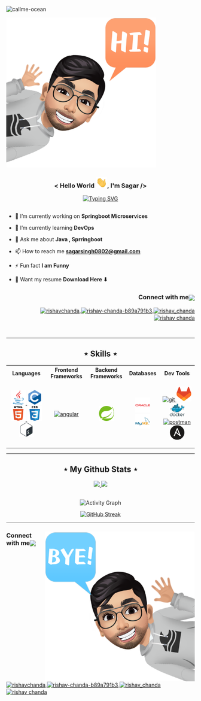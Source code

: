<p align="left"> 
  <img src="https://komarev.com/ghpvc/?username=callme-ocean&label=Profile%20views&color=fd6744&style=flat" alt="callme-ocean" />
</p>

<!-- [![MasterHead](https://1.bp.blogspot.com/-7A4WynwLsMw/XbBpCXG8fHI/AAAAAAAAMt4/uOa1bpLskYgrwGbllhSu2SDj_Mig8SXJQCLcBGAsYHQ/s1600/2000_600px.gif)](https://rishavchanda.io) -->
<!-- <img src="https://github.com/TheDudeThatCode/TheDudeThatCode/blob/master/Assets/Designer.gif"> -->

<!-- <p align="center"> 
  <img  src="https://user-images.githubusercontent.com/76244600/130684889-4425a8ef-53ba-48f3-9433-871976fba0e9.gif">
</p>

<h3 align="center" style="text-decoration:none"> < Hello World <img  src="https://raw.githubusercontent.com/ABSphreak/ABSphreak/master/gifs/Hi.gif" width="30px">, I'm Sagar /> </h3>

<div align="center">

  [![Typing SVG](https://readme-typing-svg.demolab.com?font=Fira+Code&pause=1000&color=FD6744&center=true&vCenter=true&width=435&lines=Java+Developer;Backend+Developer;Fullstack+Developer)](https://git.io/typing-svg)

</div> -->

<!-- --- -->

<div>
  <img src="myStickers/hi.png" height="400px" />
  
  <h3 align="center" style="text-decoration:none"> < Hello World <img  src="https://raw.githubusercontent.com/ABSphreak/ABSphreak/master/gifs/Hi.gif" width="30px">, I'm Sagar /> </h3>

  <div align="center">

  [![Typing SVG](https://readme-typing-svg.demolab.com?font=Fira+Code&pause=1000&color=FD6744&center=true&vCenter=true&width=435&lines=Java+Developer;Backend+Developer;Fullstack+Developer)](https://git.io/typing-svg)

  </div>
</div>


<!-- Old About Me -->
<!-- <div align="left">

  ```csharp
    About Me
    ------------------------------------------
    * 🔭 I’m currently working on > Springboot Microservices

    * 🌱 I’m currently learning > DevOps

    * 💬 Ask me about > Java , Sprringboot

    * 📫 How to reach me > sagarsingh0802@gmail.com

    * ⚡ Fun fact > I am Funny
  ```

</div> -->


<div>  
  <h2></h2>
  
  - 🔭 I’m currently working on **Springboot Microservices**

  - 🌱 I’m currently learning **DevOps**

  - 💬 Ask me about **Java , Sprringboot**

  - 📫 How to reach me **sagarsingh0802@gmail.com**

  - ⚡ Fun fact **I am Funny**

  - 📄 Want my resume **Download Here ⬇**
  
  <h2></h2>
</div>


<!-- ═════════════════ ⋆★⋆ ═════════════════ -->


<h3 align="right">Connect with me<img align="center" src="https://gist.github.com/haldaranup/f89330e95dfca979a5bc9fd80602761f/raw/8a3d00dfc3aa37c26873bb154227e395ef77cdfa/handshake.gif" height="32px"></h3>


<p align="right">
  <a href="https://twitter.com/rishavchanda" target="blank"><img align="center" src="https://raw.githubusercontent.com/rahuldkjain/github-profile-readme-generator/master/src/images/icons/Social/twitter.svg" alt="rishavchanda" height="30" width="40" />
  </a>
  <a href="https://linkedin.com/in/rishav-chanda-b89a791b3" target="blank"><img align="center" src="https://raw.githubusercontent.com/rahuldkjain/github-profile-readme-generator/master/src/images/icons/Social/linked-in-alt.svg" alt="rishav-chanda-b89a791b3" height="30" width="40" />
  </a>
  <a href="https://instagram.com/rishav_chanda" target="blank"><img align="center" src="https://raw.githubusercontent.com/rahuldkjain/github-profile-readme-generator/master/src/images/icons/Social/instagram.svg" alt="rishav_chanda" height="30" width="40" />
  </a>
  <a href="https://www.youtube.com/c/jersey10" target="blank"><img align="center" src="https://raw.githubusercontent.com/rahuldkjain/github-profile-readme-generator/master/src/images/icons/Social/youtube.svg" alt="rishav chanda" height="30" width="40" />
  </a>
</p>

</br>


<!--Old Skill Section -->
<!-- <h3 align="center"> ⋆ Languages ⋆ </h3>
<p align="center">
  <a href="https://www.java.com/" target="_blank" rel="noreferrer"> <img src="https://raw.githubusercontent.com/devicons/devicon/master/icons/java/java-original.svg" alt="java" width="40" height="40"/>
  </a>
  <a href="https://www.cprogramming.com/" target="_blank" rel="noreferrer"> <img src="https://raw.githubusercontent.com/devicons/devicon/master/icons/c/c-original.svg" alt="c" width="40" height="40"/>
  </a>
  <a href="https://www.w3.org/html/" target="_blank" rel="noreferrer"> <img src="https://raw.githubusercontent.com/devicons/devicon/master/icons/html5/html5-original-wordmark.svg" alt="html5" width="40" height="40"/>
  </a>
  <a href="https://www.w3schools.com/css/" target="_blank" rel="noreferrer"> <img src="https://raw.githubusercontent.com/devicons/devicon/master/icons/css3/css3-original-wordmark.svg" alt="css3" width="40" height="40"/>
  </a>
  <a href="#" target="_blank" rel="noreferrer"> <img src="https://raw.githubusercontent.com/devicons/devicon/master/icons/bash/bash-original.svg" alt="bash" width="40" height="40"/>
  </a>
</p>

<h3 align="center"> ⋆ Frontend Frameworks ⋆ </h3>
<p align="center">
  <a href="https://angular.io" target="_blank" rel="noreferrer"> <img src="https://angular.io/assets/images/logos/angular/angular.svg" alt="angular" width="40" height="40"/>
  </a>
</p>

<h3 align="center"> ⋆ Backend Frameworks ⋆ </h3>
<p align="center">
  <a href="https://spring.io/" target="_blank" rel="noreferrer"> <img src="https://raw.githubusercontent.com/devicons/devicon/master/icons/spring/spring-original.svg" alt="springboot" width="40" height="40"/>
  </a>
</p>

<h3 align="center"> ⋆ Databases ⋆ </h3>
<p align="center">
  <a href="https://www.oracle.com/" target="_blank" rel="noreferrer"> <img src="https://raw.githubusercontent.com/devicons/devicon/master/icons/oracle/oracle-original.svg" alt="oracle" width="40" height="40"/>
  </a>
  <a href="https://www.mysql.com/" target="_blank" rel="noreferrer"> <img src="https://raw.githubusercontent.com/devicons/devicon/master/icons/mysql/mysql-original-wordmark.svg" alt="mysql" width="40" height="40"/>
  </a>
</p>

<h3 align="center"> ⋆ Dev Tools ⋆ </h3>
<p align="center">
  <a href="https://git-scm.com/" target="_blank" rel="noreferrer"> <img src="https://www.vectorlogo.zone/logos/git-scm/git-scm-icon.svg" alt="git" width="40" height="40"/>
  </a>
  <a href="https://www.ansible.com/" target="_blank" rel="noreferrer"> <img src="https://raw.githubusercontent.com/devicons/devicon/master/icons/gitlab/gitlab-original.svg" alt="gitlab" width="40" height="40"/>
  </a>
  <a href="https://www.docker.com/" target="_blank" rel="noreferrer"> <img src="https://raw.githubusercontent.com/devicons/devicon/master/icons/docker/docker-original-wordmark.svg" alt="docker" width="40" height="40"/>
  </a>
  <a href="https://postman.com" target="_blank" rel="noreferrer"> <img src="https://www.vectorlogo.zone/logos/getpostman/getpostman-icon.svg" alt="postman" width="40" height="40"/>
  </a>
  <a href="https://www.ansible.com/" target="_blank" rel="noreferrer"> <img src="https://raw.githubusercontent.com/devicons/devicon/master/icons/ansible/ansible-original.svg" alt="ansible" width="40" height="40"/>
  </a>
</p>
</br> -->

---

<!-- New Skills Section -->
<h2 align="center"> ⋆ Skills ⋆ </h2>

<table align="center">
    <tr>
      <th align="center">Languages</th>
      <th align="center">Frontend Frameworks</th>
      <th align="center">Backend Frameworks</th>
      <th align="center">Databases</th>
      <th align="center">Dev Tools</th>
    </tr>
    <tr>
      <td>
        <p align="center">
          <a href="https://www.java.com/" target="_blank" rel="noreferrer"> <img src="https://raw.githubusercontent.com/devicons/devicon/master/icons/java/java-original.svg" alt="java" width="40" height="40"/>
          </a>
          <a href="https://www.cprogramming.com/" target="_blank" rel="noreferrer"> <img src="https://raw.githubusercontent.com/devicons/devicon/master/icons/c/c-original.svg" alt="c" width="40" height="40"/>
          </a>
          <a href="https://www.w3.org/html/" target="_blank" rel="noreferrer"> <img src="https://raw.githubusercontent.com/devicons/devicon/master/icons/html5/html5-original-wordmark.svg" alt="html5" width="40" height="40"/>
          </a>
          <a href="https://www.w3schools.com/css/" target="_blank" rel="noreferrer"> <img src="https://raw.githubusercontent.com/devicons/devicon/master/icons/css3/css3-original-wordmark.svg" alt="css3" width="40" height="40"/>
          </a>
          <a href="#" target="_blank" rel="noreferrer"> <img src="https://raw.githubusercontent.com/devicons/devicon/master/icons/bash/bash-original.svg" alt="bash" width="40" height="40"/>
          </a>
        </p>
      </td>
      <td>
        <p align="center">
          <a href="https://angular.io" target="_blank" rel="noreferrer"> <img src="https://angular.io/assets/images/logos/angular/angular.svg" alt="angular" width="40" height="40"/>
          </a>
        </p>
      </td>
      <td>
        <p align="center"> 
          <a href="https://spring.io/" target="_blank" rel="noreferrer"> <img src="https://raw.githubusercontent.com/devicons/devicon/master/icons/spring/spring-original.svg" alt="springboot" width="40" height="40"/> 
          </a>
        </p>
      </td>
      <td>
        <p align="center"> 
          <a href="https://www.oracle.com/" target="_blank" rel="noreferrer"> <img src="https://raw.githubusercontent.com/devicons/devicon/master/icons/oracle/oracle-original.svg" alt="oracle" width="40" height="40"/>
          </a>
          <a href="https://www.mysql.com/" target="_blank" rel="noreferrer"> <img src="https://raw.githubusercontent.com/devicons/devicon/master/icons/mysql/mysql-original-wordmark.svg" alt="mysql" width="40" height="40"/>
          </a>
        </p>
      </td>
      <td>
        <p align="center"> 
          <a href="https://git-scm.com/" target="_blank" rel="noreferrer"> <img src="https://www.vectorlogo.zone/logos/git-scm/git-scm-icon.svg" alt="git" width="40" height="40"/> 
          </a>
          <a href="https://www.ansible.com/" target="_blank" rel="noreferrer"> <img src="https://raw.githubusercontent.com/devicons/devicon/master/icons/gitlab/gitlab-original.svg" alt="gitlab" width="40" height="40"/>
          </a>
          <a href="https://www.docker.com/" target="_blank" rel="noreferrer"> <img src="https://raw.githubusercontent.com/devicons/devicon/master/icons/docker/docker-original-wordmark.svg" alt="docker" width="40" height="40"/>
          </a>
          <a href="https://postman.com" target="_blank" rel="noreferrer"> <img src="https://www.vectorlogo.zone/logos/getpostman/getpostman-icon.svg" alt="postman" width="40" height="40"/>
          </a>
          <a href="https://www.ansible.com/" target="_blank" rel="noreferrer"> <img src="https://raw.githubusercontent.com/devicons/devicon/master/icons/ansible/ansible-original.svg" alt="ansible" width="40" height="40"/>
          </a>
        </p>
      </td>
    </tr>
</table>

---

<!-- Githun Stats Section -->
<h2 align="center"> ⋆ My Github Stats ⋆ </h2>

<div align="center">
  <a href="https://github.com/callme-ocean">
  <img height="180em" src="https://github-readme-stats.vercel.app/api?username=callme-ocean&theme=dark&show_icons=true&title_color=fd6744&text_color=ffffff&icon_color=fd6744" />
  <img height="180em" src="https://github-readme-stats.vercel.app/api/top-langs/?username=callme-ocean&theme=dark&layout=compact&title_color=fd6744&text_color=ffffff&icon_color=fd6744" />
  </a>
</div>

</br>

<div align="center">

  ![Activity Graph](https://github-readme-activity-graph.cyclic.app/graph?username=callme-ocean&bg_color=131314&color=fd6744&line=ffffff&point=fd6744)

</div>

<div align="center">

  [![GitHub Streak](https://streak-stats.demolab.com?user=callme-ocean&theme=dark&ring=FD6744&currStreakLabel=FD6744&dates=FFFFFF&sideLabels=FD6744&sideNums=FFFFFF&fire=FD6744)](https://git.io/streak-stats)

</div>

---

<div>
  <img align="right" src="myStickers/bye.png" height="400px" />
  
  <h3 align="left">Connect with me<img align="center" src="https://gist.github.com/haldaranup/f89330e95dfca979a5bc9fd80602761f/raw/8a3d00dfc3aa37c26873bb154227e395ef77cdfa/handshake.gif" height="32px"></h3>


<p align="left">
  <a href="https://twitter.com/rishavchanda" target="blank"><img align="center" src="https://raw.githubusercontent.com/rahuldkjain/github-profile-readme-generator/master/src/images/icons/Social/twitter.svg" alt="rishavchanda" height="30" width="40" />
  </a>
  <a href="https://linkedin.com/in/rishav-chanda-b89a791b3" target="blank"><img align="center" src="https://raw.githubusercontent.com/rahuldkjain/github-profile-readme-generator/master/src/images/icons/Social/linked-in-alt.svg" alt="rishav-chanda-b89a791b3" height="30" width="40" />
  </a>
  <a href="https://instagram.com/rishav_chanda" target="blank"><img align="center" src="https://raw.githubusercontent.com/rahuldkjain/github-profile-readme-generator/master/src/images/icons/Social/instagram.svg" alt="rishav_chanda" height="30" width="40" />
  </a>
  <a href="https://www.youtube.com/c/jersey10" target="blank"><img align="center" src="https://raw.githubusercontent.com/rahuldkjain/github-profile-readme-generator/master/src/images/icons/Social/youtube.svg" alt="rishav chanda" height="30" width="40" />
  </a>
</p>
</div>

<!-- Projects Section -->
<!-- ---
<h3 align="center"> Highlighted projects</h3>

---


|      |          |
| ------------- |:-------------:|
| <a href="url"><img src="https://github.com/HoldUpFjord/ConservationHub/blob/244471bf1f39f0bb0d2eb571da0e1dc121fee7ff/conservationHubFlow.gif" align="left" height="250" width="400" ></a> | <a href="url"><img src="https://github.com/HoldUpFjord/spotApiProject/blob/main/demoGif/spotifyApi.gif" align="left" height="250" width="400" ></a>
 |<h6 align="center">HTML5, TailWind CSS, Javascript, Node.js, Express, MondoDB</h6> <p align="center"> A fullstack app that aids Conservation Organizations with tracking and maintaing workflows of field techs </p> | <h6> HTML5, Boostrap, Fetch API, Asynchrous Javascript, CRUD</h6> <p>Taking Spotify's api allowing users to sort by Genre, popular playlists by tracks within that playlist.
| <a href="url"><img src="https://github.com/HoldUpFjord/rnrHomeServices/blob/90fa71a82e98cf4f9a69b4afc757cf1aa0ecff61/assets/demoGif/ezgif.com-gif-maker(1).gif" aling="center" height="250" width="400" ></a>     | ![site gif](https://github.com/HoldUpFjord/barberShop/blob/master/assets/demoGif/ezgif.com-gif-maker.gif)    |
  | <h6 align="center">HTML5, CSS3, Javascript</h6> <p align="center">A statically hosted website for a local handyman. Very simple contact link and a carousel to showcase style of work done. |        <h6 align="center">HTML5, CSS3, Javascript</h6> <p align="center"> Showcases a stylish barber site layout. </p>  | -->
